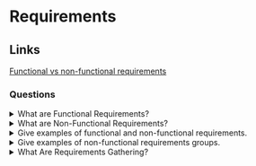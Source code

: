 # Requirements

## Links
[Functional vs non-functional requirements](https://reqtest.com/requirements-blog/functional-vs-non-functional-requirements/)

### Questions

<details>
  <summary>What are Functional Requirements?</summary>

  The functional requirements are requirements that specify what a system should do. In other words, they will describe a particular behaviour of function of the system when certain conditions happen.

</details>

<details>
  <summary>What are Non-Functional Requirements?</summary>

  The non-functional requirements specify how a system performs functions. In other words, they will describe how a system should behave and what limits there are on its functionality.

</details>

<details>
  <summary>Give examples of functional and non-functional requirements.</summary>

  Functional Requirements Example:

  1. Authentication of a user when he tries to log into the system;
  2. A system shutdown in the case of a cyber-attack;
  3. A verification email is sent to a user whenever he registers for the first time on some software system.

  Non-functional Requirements Example:

  1. A system should send emails with a latency of no greater than 12 hours;
  2. It should process each request within 10 seconds;
  3. The site should load in 3 seconds when the number of simultaneous users is> 10000.

</details>

<details>
  <summary>Give examples of non-functional requirements groups.</summary>

  Usability - prioritize the functions of the system based on usage patterns.

  Reliability - define the trust in the system after using it for some time.

  Performance.

  Supportability.

</details>

<details>
  <summary>What Are Requirements Gathering?</summary>

  Requirements gathering is an exploratory process that involves researching and documenting the exact requirements from start to finish.
  
</details>
